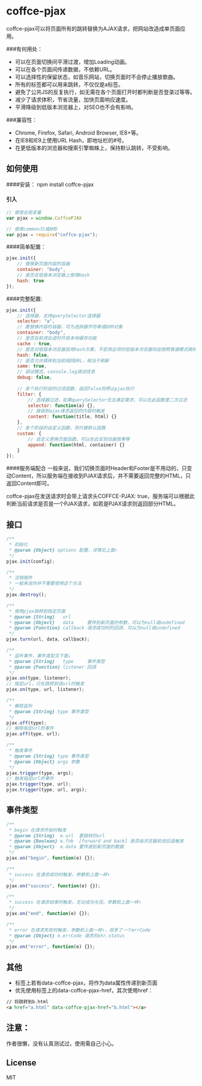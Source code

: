 coffce-pjax
===
coffce-pjax可以将页面所有的跳转替换为AJAX请求，把网站改造成单页面应用。


###有何用处：
* 可以在页面切换间平滑过渡，增加Loading动画。
* 可以在各个页面间传递数据，不依赖URL。
* 可以选择性的保留状态，如音乐网站，切换页面时不会停止播放歌曲。
* 所有的标签都可以用来跳转，不仅仅是a标签。
* 避免了公共JS的反复执行，如无需在各个页面打开时都判断是否登录过等等。
* 减少了请求体积，节省流量，加快页面响应速度。
* 平滑降级到低版本浏览器上，对SEO也不会有影响。

###兼容性：
* Chrome, Firefox, Safari, Android Browser, IE8+等。
* 在IE8和IE9上使用URL Hash，即地址栏的#号。
* 在更低版本的浏览器和搜索引擎蜘蛛上，保持默认跳转，不受影响。

如何使用
---
####安装：
    npm install coffce-pjax

#### 引入
``` javascript
// 使用全局变量
var pjax = window.CoffcePJAX
```

``` javascript
// 使用commonJS或AMD
var pjax = require("coffce-pjax");
```
####简单配置：
``` javascript
pjax.init({
    // 替换新页面内容的容器
    container: "body",
    // 是否在低版本浏览器上使用Hash
    hash: true
});
```
####完整配置:
``` javascript
pjax.init({
    // 选择器，支持querySelector选择器
    selector: "a",
    // 要替换内容的容器，可为选择器字符串或DOM对象
    container: "body",
    // 是否在前进后退时开启本地缓存功能
    cache : true,
    // 是否对低版本浏览器启用hash方案，不启用此项的低版本浏览器则会按照普通模式跳转
    hash: false,
    // 是否允许跳转到当前相同URL，相当于刷新
    same: true,
    // 调试模式，console.log调试信息
    debug: false,
    
    // 各个执行阶段的过滤函数，返回false则停止pjax执行
    filter: {
        // 选择器过滤，如果querySelector无法满足需求，可以在此函数里二次过滤
        selector: function(a) {},
        // 接收到ajax请求返回的内容时触发
        content: function(title, html) {}
    },
    // 各个阶段的自定义函数，将代替默认函数
    custom: {
        // 自定义更换页面函数，可以在此实现动画效果等
        append: function(html, container) {}
    }
});
```

####服务端配合
一般来说，我们切换页面时Header和Footer是不用动的，只变动Content，所以服务端在接收到PJAX请求后，并不需要返回完整的HTML，只返回Content即可。

coffce-pjax在发送请求时会带上请求头COFFCE-PJAX: true，服务端可以根据此判断当前请求是否是一个PJAX请求，如若是PJAX请求则返回部分HTML。

接口
---
```javascript
/**
 * 初始化
 * @param {Object} options 配置，详情见上面↑
 */
pjax.init(config);
```

```javascript
/**
 * 注销插件
 * 一般来说你并不需要使用这个方法
 */
pjax.destroy();
```

```javascript
/**
 * 使用pjax跳转到指定页面
 * @param {String}   url
 * @param {Object}   data     要传到新页面的参数，可以为null或undefined
 * @param {Function} callback 请求成功时的回调，可以为null或undefined
 */
pjax.turn(url, data, callback);
```

```javascript
/**
 * 监听事件，事件类型见下面↓
 * @param {String}   type     事件类型
 * @param {Function} listener 回调
 */
pjax.on(type, listener);
// 指定url，只在跳转到该url时触发
pjax.on(type, url, listener);
```

```javascript
/**
 * 解除监听
 * @param {String} type 事件类型
 */
pjax.off(type);
// 解除指定url的事件
pjax.off(type, url);
```

```javascript
/**
 * 触发事件
 * @param {String} type 事件类型
 * @param {Object} args 参数
 */
pjax.trigger(type, args);
// 触发指定url的事件
pjax.trigger(type, url);
pjax.trigger(type, url, args);
```

事件类型
---
```javascript
/**
 * begin 在请求开始时触发
 * @param {String}  e.url  要跳转的url
 * @param {Boolean} e.fnb  [forward and back] 是否由浏览器前进后退触发
 * @param {Object}  e.data 要传递到新页面的数据
 */
pjax.on("begin", function(e) {});

/**
 * success 在请求成功时触发，参数和上面一样↑
 */
pjax.on("success", function(e) {});

/**
 * success 在请求结束时触发，无论成功与否。参数和上面一样↑
 */
pjax.on("end", function(e) {});

/**
 * error 在请求失败时触发，参数和上面一样↑，但多了一个errCode
 * @param {Object} e.errCode 请求的xhr.status
 */
pjax.on("error", function(e) {});
```
其他
---
* 标签上若有data-coffce-pjax，将作为data属性传递到新页面
* 优先使用标签上的data-coffce-pjax-href，其次使用href：
```html
// 将跳转到b.html
<a href="a.html" data-coffce-pjax-href="b.html"></a>
```

注意：
------
作者很懒，没有认真测试过，使用需自己小心。

License
-----
MIT